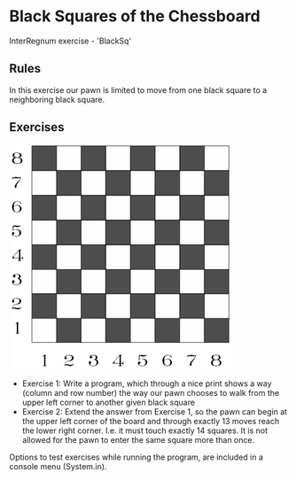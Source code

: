 # Black Squares of the Chessboard
InterRegnum exercise - 'BlackSq'

## Rules
In this exercise our pawn is limited to move from one black
square to a neighboring black square.

## Exercises

![alt text](https://github.com/andreasdan/Black-Squares-of-the-Chessboard/blob/master/docs/Chessboard.png)

- Exercise 1: Write a program, which through a nice print shows a
way (column and row number) the way our pawn
chooses to walk from the upper left corner to another
given black square
- Exercise 2: Extend the answer from Exercise 1, so the pawn can
begin at the upper left corner of the board and through
exactly 13 moves reach the lower right corner. I.e. it
must touch exactly 14 squares.
It is not allowed for the pawn to enter the same square
more than once.

Options to test exercises while running the program, are included in a console menu (System.in).
